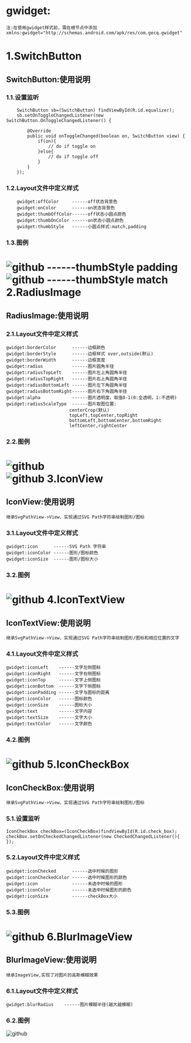 gwidget:
=======
	注:在使用gwidget样式前，需在根节点中添加
	xmlns:gwidget="http://schemas.android.com/apk/res/com.gecq.gwidget"
1.SwitchButton
============
SwitchButton:使用说明
--------
### 1.1.设置监听
    
		SwitchButton sb=(SwitchButton) findViewById(R.id.equalizer);
		sb.setOnToggleChangedListener(new SwitchButton.OnToggleChangedListener() {
			
			@Override
			public void onToggleChanged(boolean on, SwitchButton view) {
				if(on){
					// do if toggle on
				}else{
					// do if toggle off
				}
			}
		});
### 1.2.Layout文件中定义样式
		
		gwidget:offColor     ------off状态背景色
		gwidget:onColor      ------on状态背景色
		gwidget:thumbOffColor------off状态小圆点颜色
		gwidget:thumbOnColor ------on状态小圆点颜色
		gwidget:thumbStyle   ------小圆点样式:match,padding
### 1.3.图例
![github](https://github.com/gechaoqing/gwidget/blob/master/switchbutton.gif) ------thumbStyle padding <br>
![github](https://github.com/gechaoqing/gwidget/blob/master/switchbutton1.gif) ------thumbStyle match
2.RadiusImage
===========
RadiusImage:使用说明
----------
### 2.1.Layout文件中定义样式
	gwidget:borderColor      ------边框颜色
    gwidget:borderStyle      ------边框样式 over,outside(默认)
    gwidget:borderWidth      ------边框宽度
    gwidget:radius           ------图片圆角半径
	gwidget:radiusTopLeft    ------图片左上角圆角半径
	gwidget:radiusTopRight   ------图片右上角圆角半径
	gwidget:radiusBottomLeft ------图片左下角圆角半径
	gwidget:radiusBottomRight------图片右下角圆角半径
	gwidget:alpha            ------图片透明度，取值0-1(0:全透明，1:不透明)
	gwidget:radiusScaleType  ------图片取图位置:
							centerCrop(默认)
							topLeft,topCenter,topRight
							bottomLeft,bottomCenter,bottomRight
							leftCenter,rightCenter
### 2.2.图例
![github](https://github.com/gechaoqing/gwidget/blob/master/radiusImage1.jpg) <br>
![github](https://github.com/gechaoqing/gwidget/blob/master/radiusImage2.jpg) 
3.IconView
===========
IconView:使用说明
----------
	继承SvgPathView->View，实现通过SVG Path字符串绘制图形/图标
### 3.1.Layout文件中定义样式
	gwidget:icon      ------SVG Path 字符串
	gwidget:iconColor ------图形/图标颜色
	gwidget:iconSize  ------图形/图标大小
### 3.2.图例
![github](https://github.com/gechaoqing/gwidget/blob/master/icon.jpg) 
4.IconTextView
==========
IconTextView:使用说明
---------
	继承SvgPathView->View，实现通过SVG Path字符串绘制图形/图标和相应位置的文字
### 4.1.Layout文件中定义样式
	gwidget:iconLeft    ------文字左侧图标
	gwidget:iconRight   ------文字右侧图标
	gwidget:iconTop     ------文字上侧图标
	gwidget:iconBottom  ------文字下侧图标
	gwidget:iconPadding ------文字与图标的距离
	gwidget:iconColor   ------图标颜色
	gwidget:iconSize    ------图标大小
	gwidget:text        ------文字内容
	gwidget:textSize    ------文字大小
	gwidget:textColor   ------文字颜色 
### 4.2.图例
 ![github](https://github.com/gechaoqing/gwidget/blob/master/iconTextView.jpg) 
5.IconCheckBox
===========
IconCheckBox:使用说明
--------
	继承SvgPathView->View，实现通过SVG Path字符串绘制图形/图标
### 5.1.设置监听
	IconCheckBox checkBox=(IconCheckBox)findViewById(R.id.check_box);
	checkBox.setOnCheckedChangedListener(new CheckedChangedListener(){
	});
### 5.2.Layout文件中定义样式
    gwidget:iconChecked      ------选中时候的图形
    gwidget:iconCheckedColor ------选中时候图形的颜色
    gwidget:icon             ------未选中时候的图形
    gwidget:iconColor        ------未选中时候图形的颜色
    gwidget:iconSize         ------checkBox大小
### 5.3.图例
 ![github](https://github.com/gechaoqing/gwidget/blob/master/iconcheckbox.gif) 
6.BlurImageView
==========
BlurImageView:使用说明
-----------
	继承ImageView,实现了对图片的高斯模糊效果
### 6.1.Layout文件中定义样式
	gwidget:blurRadius    ------图片模糊半径(越大越模糊)
### 6.2.图例
 ![github](https://github.com/gechaoqing/gwidget/blob/master/blurImg.jpg) 